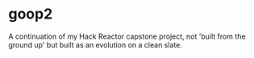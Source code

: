 # goop2
A continuation of my Hack Reactor capstone project, not 'built from the ground up' but built as an evolution on a clean slate. 
